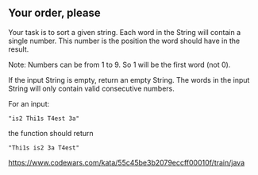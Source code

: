 Your order, please
---

Your task is to sort a given string. Each word in the String will contain a single number. This number is the position the word should have in the result.

Note: Numbers can be from 1 to 9. So 1 will be the first word (not 0).

If the input String is empty, return an empty String. The words in the input String will only contain valid consecutive numbers.

For an input: 
~~~
"is2 Thi1s T4est 3a" 
~~~
the function should return 
~~~
"Thi1s is2 3a T4est"
~~~

https://www.codewars.com/kata/55c45be3b2079eccff00010f/train/java